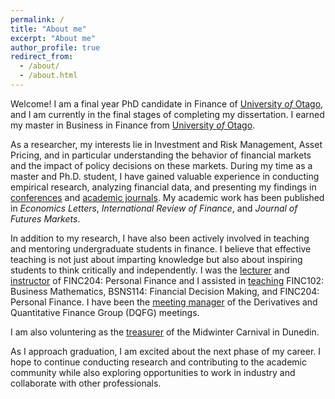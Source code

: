 ```yaml
---
permalink: /
title: "About me"
excerpt: "About me"
author_profile: true
redirect_from: 
  - /about/
  - /about.html
---
```


Welcome! I am a final year PhD candidate in Finance of [University *of* Otago](https://www.otago.ac.nz/), and I am currently in the final stages of completing my dissertation. I earned my master in Business in Finance from [University *of* Otago](https://www.otago.ac.nz/).  

As a researcher, my interests lie in Investment and Risk Management, Asset Pricing, and in particular understanding the behavior of financial markets and the impact of policy decisions on these markets. During my time as a master and Ph.D. student, I have gained valuable experience in conducting empirical research, analyzing financial data, and presenting my findings in [conferences](research) and [academic journals](research). My academic work has been published in *Economics Letters*, *International Review of Finance*, and *Journal of Futures Markets*. 

In addition to my research, I have also been actively involved in teaching and mentoring undergraduate students in finance. I believe that effective teaching is not just about imparting knowledge but also about inspiring students to think critically and independently. I was the [lecturer](teaching) and [instructor](teaching) of FINC204: Personal Finance and I assisted in [teaching](teaching) FINC102: Business Mathematics, BSNS114: Financial Decision Making, and FINC204: Personal Finance. I have been the [meeting manager](service) of the Derivatives and Quantitative Finance Group (DQFG) meetings. 

I am also voluntering as the [treasurer](service) of the Midwinter Carnival in Dunedin. 

As I approach graduation, I am excited about the next phase of my career. I hope to continue conducting research and contributing to the academic community while also exploring opportunities to work in industry and collaborate with other professionals.
